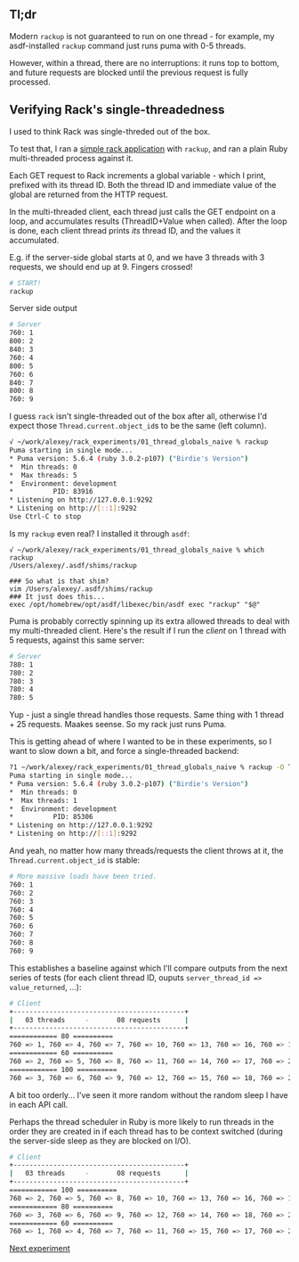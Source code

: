 ## Tl;dr
Modern `rackup` is not guaranteed to run on one thread - for example, my asdf-installed `rackup` command just runs puma with 0-5 threads.

However, within a thread, there are no interruptions: it runs top to bottom, and future requests are blocked until the previous request is fully processed.

## Verifying Rack's single-threadedness
I used to think Rack was single-threded out of the box.

To test that, I ran a [simple rack application](config.ru) with `rackup`, and ran a plain Ruby multi-threaded process against it.

Each GET request to Rack increments a global variable - which I print, prefixed with its thread ID. Both the thread ID and immediate value of the global are returned from the HTTP request.

In the multi-threaded client, each thread just calls the GET endpoint on a loop, and accumulates results (ThreadID+Value when called). After the loop is done, each client thread prints _its_ thread ID, and the values it accumulated.

E.g. if the server-side global starts at 0, and we have 3 threads with 3 requests, we should end up at 9. Fingers crossed!

```bash
# START!
rackup
```
Server side output
```bash
# Server
760: 1
800: 2
840: 3
760: 4
800: 5
760: 6
840: 7
800: 8
760: 9
```

I guess `rack` isn't single-threaded out of the box after all, otherwise I'd expect those `Thread.current.object_id`s to be the same (left column).

```bash
√ ~/work/alexey/rack_experiments/01_thread_globals_naive % rackup
Puma starting in single mode...
* Puma version: 5.6.4 (ruby 3.0.2-p107) ("Birdie's Version")
*  Min threads: 0
*  Max threads: 5
*  Environment: development
*          PID: 83916
* Listening on http://127.0.0.1:9292
* Listening on http://[::1]:9292
Use Ctrl-C to stop
```

Is my `rackup` even real? I installed it through `asdf`:
```
√ ~/work/alexey/rack_experiments/01_thread_globals_naive % which rackup
/Users/alexey/.asdf/shims/rackup

### So what is that shim?
vim /Users/alexey/.asdf/shims/rackup
### It just does this...
exec /opt/homebrew/opt/asdf/libexec/bin/asdf exec "rackup" "$@"
```

Puma is probably correctly spinning up its extra allowed threads to deal with my multi-threaded client. Here's the result if I run the _client_ on 1 thread with 5 requests, against this same server:

```bash
# Server
780: 1
780: 2
780: 3
780: 4
780: 5
```

Yup - just a single thread handles those requests. Same thing with 1 thread + 25 requests. Maakes seense. So my rack just runs Puma.

This is getting ahead of where I wanted to be in these experiments, so I want to slow down a bit, and force a single-threaded backend:

```bash
?1 ~/work/alexey/rack_experiments/01_thread_globals_naive % rackup -O Threads=0:1
Puma starting in single mode...
* Puma version: 5.6.4 (ruby 3.0.2-p107) ("Birdie's Version")
*  Min threads: 0
*  Max threads: 1
*  Environment: development
*          PID: 85306
* Listening on http://127.0.0.1:9292
* Listening on http://[::1]:9292
````

And yeah, no matter how many threads/requests the client throws at it, the `Thread.current.object_id` is stable:
```bash
# More massive loads have been tried.
760: 1
760: 2
760: 3
760: 4
760: 5
760: 6
760: 7
760: 8
760: 9
```

This establishes a baseline against which I'll compare outputs from the next series of tests (for each client thread ID, ouputs `server_thread_id => value_returned`, ...):

```bash
# Client
+-------------------------------------------+
|   03 threads     -       08 requests      |
+-------------------------------------------+
============ 80 ==========
760 => 1, 760 => 4, 760 => 7, 760 => 10, 760 => 13, 760 => 16, 760 => 19, 760 => 22
============ 60 ==========
760 => 2, 760 => 5, 760 => 8, 760 => 11, 760 => 14, 760 => 17, 760 => 20, 760 => 23
============ 100 ==========
760 => 3, 760 => 6, 760 => 9, 760 => 12, 760 => 15, 760 => 18, 760 => 21, 760 => 24
````

A bit too orderly... I've seen it more random without the random sleep I have in each API call.

Perhaps the thread scheduler in Ruby is more likely to run threads in the order they are created in if each thread has to be context switched (during the server-side sleep as they are blocked on I/O).

```bash
# Client
+-------------------------------------------+
|   03 threads     -       08 requests      |
+-------------------------------------------+
============ 100 ==========
760 => 2, 760 => 5, 760 => 8, 760 => 10, 760 => 13, 760 => 16, 760 => 19, 760 => 22
============ 80 ==========
760 => 3, 760 => 6, 760 => 9, 760 => 12, 760 => 14, 760 => 18, 760 => 21, 760 => 23
============ 60 ==========
760 => 1, 760 => 4, 760 => 7, 760 => 11, 760 => 15, 760 => 17, 760 => 20, 760 => 24
```


[Next experiment](../02_puma_basic/README.md)

